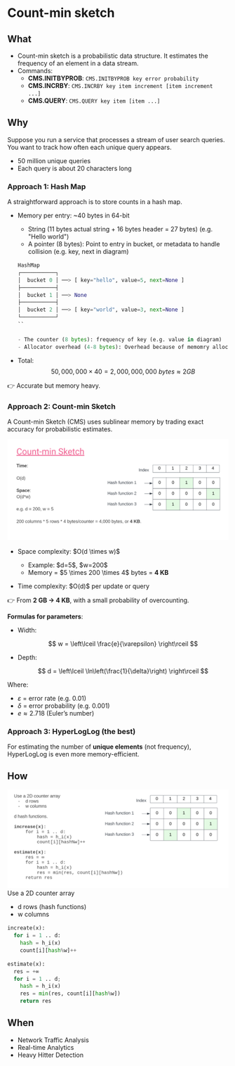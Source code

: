 # Count-min sketch

## What

- Count-min sketch is a probabilistic data structure. It estimates the frequency of an element in a data stream.
- Commands:
  - **CMS.INITBYPROB**: `CMS.INITBYPROB key error probability`
  - **CMS.INCRBY**: `CMS.INCRBY key item increment [item increment ...]`
  - **CMS.QUERY**: `CMS.QUERY key item [item ...]`

## Why

Suppose you run a service that processes a stream of user search queries. You want to track how often each unique query appears.

- 50 million unique queries
- Each query is about 20 characters long

### Approach 1: Hash Map

A straightforward approach is to store counts in a hash map.

- Memory per entry: \~40 bytes in 64-bit

  - String (11 bytes actual string + 16 bytes header = 27 bytes) (e.g. "Hello world")
  - A pointer (8 bytes): Point to entry in bucket, or metadata to handle collision (e.g. key, next in diagram)

  ```python
  HashMap
  ┌───────────┐
  │  bucket 0 │ ──> [ key="hello", value=5, next=None ]
  ├───────────┤
  │  bucket 1 │ ──> None
  ├───────────┤
  │  bucket 2 │ ──> [ key="world", value=3, next=None ]
  └───────────┘
  ``

  - The counter (8 bytes): frequency of key (e.g. value in diagram)
  - Allocator overhead (4-8 bytes): Overhead because of memomry allocator

  ```

- Total: $$50,000,000 \times 40 = 2,000,000,000\ bytes ≈ 2 GB$$

👉 Accurate but memory heavy.

### Approach 2: Count-min Sketch

A Count-min Sketch (CMS) uses sublinear memory by trading exact accuracy for probabilistic estimates.

![alt text](image-52.png)

- Space complexity: \$O(d \times w)\$

  - Example: \$d=5\$, \$w=200\$
  - Memory = \$5 \times 200 \times 4\$ bytes = **4 KB**

- Time complexity: \$O(d)\$ per update or query

👉 From **2 GB → 4 KB**, with a small probability of overcounting.

**Formulas for parameters**:

- Width:

  $$
  w = \left\lceil \frac{e}{\varepsilon} \right\rceil
  $$

- Depth:

  $$
  d = \left\lceil \ln\left(\frac{1}{\delta}\right) \right\rceil
  $$

Where:

- ${\varepsilon}$ = error rate (e.g. 0.01)
- ${\delta}$ = error probability (e.g. 0.001)
- $e{\approx 2.718}$ (Euler’s number)

### Approach 3: HyperLogLog (the best)

For estimating the number of **unique elements** (not frequency), HyperLogLog is even more memory-efficient.

## How

![alt text](image-53.png)
Use a 2D counter array

- d rows (hash functions)
- w columns

```python
increate(x):
  for i = 1 .. d:
    hash = h_i(x)
    count[i][hash%w]++
```

```python
estimate(x):
  res = +∞
  for i = 1 .. d;
    hash = h_i(x)
    res = min(res, count[i][hash%w])
    return res
```

## When

- Network Traffic Analysis
- Real-time Analytics
- Heavy Hitter Detection
